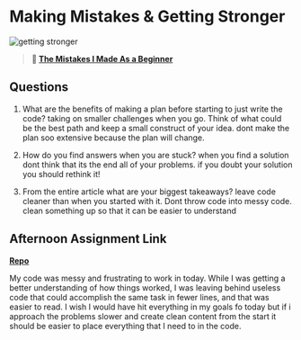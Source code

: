 # Making Mistakes & Getting Stronger

![getting stronger](https://bcw.blob.core.windows.net/public/img/lesson-images/js-bootcamp-logo.jpg)

> **📖 [The Mistakes I Made As a Beginner](https://codeworksacademy.com/fs-student-guide/resources/wk2/06-Coding-Mistakes)**

## Questions

1. What are the benefits of making a plan before starting to just write the code?
    taking on smaller challenges when you go. Think of what could be the best path and keep a small construct of your idea. dont make the plan soo extensive because the plan will change.

2. How do you find answers when you are stuck?
    when you find a solution dont think that its the end all of your problems. if you doubt your solution you should rethink it!

3. From the entire article what are your biggest takeaways?
    leave code cleaner than when you started with it. Dont throw code into messy code. clean something up so that it can be easier to understand

## Afternoon Assignment Link

**[Repo](https://github.com/TyHafen/boss-fight.git)**

My code was messy and frustrating to work in today. While I was getting a better understanding of how things worked, I was leaving behind useless code that could accomplish the same task in fewer lines, and that was easier to read. I wish I would have hit everything in my goals fo today but if i approach the problems  slower and create clean content from the start it should be easier to place everything that I need to in the code.
